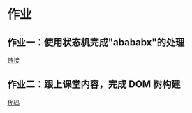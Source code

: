 # 作业
## 作业一：使用状态机完成"abababx"的处理  
[链接](./code/Mealy/findABABABX.js)

## 作业二：跟上课堂内容，完成 DOM 树构建
[代码](./code/httpCodeCss/parser2.js)